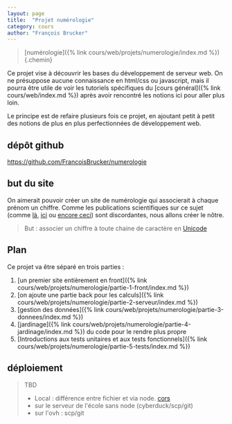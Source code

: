 ```yaml
---
layout: page
title:  "Projet numérologie"
category: cours
author: "François Brucker"
---
```


> [numérologie]({% link cours/web/projets/numerologie/index.md %})
{.chemin}

Ce projet vise à découvrir les bases du développement de serveur web. On ne présuppose aucune connaissance en html/css ou javascript, mais il pourra être utile de voir les tutoriels spécifiques du [cours général]({% link cours/web/index.md %}) après avoir rencontré les notions ici pour aller plus loin.

Le principe est de refaire plusieurs fois ce projet, en ajoutant petit à petit des notions de plus en plus perfectionnées de développement web.

## dépôt github

<https://github.com/FrancoisBrucker/numerologie>

## but du site

On aimerait pouvoir créer un site de numérologie qui associerait à chaque prénom un chiffre. Comme les publications scientifiques sur ce sujet (comme [là](https://www.parents.fr/prenoms/nos-conseils-prenoms/la-numerologie-des-prenoms-diaporama-307570), [ici](https://www.femmeactuelle.fr/horoscope2/numerologie/numerologie-prenom-19618) ou [encore ceci](https://www.evozen.fr/numerologie/expression)) sont discordantes, nous allons créer le nôtre.

> But : associer un chiffre à toute chaine de caractère en [Unicode](https://unicode-table.com/fr/)

## Plan

Ce projet va être séparé en trois parties :

1. [un premier site entièrement en front]({% link cours/web/projets/numerologie/partie-1-front/index.md %})
2. [on ajoute une partie back pour les calculs]({% link cours/web/projets/numerologie/partie-2-serveur/index.md %})
3. [gestion des données]({% link cours/web/projets/numerologie/partie-3-donnees/index.md %})
4. [jardinage]({% link cours/web/projets/numerologie/partie-4-jardinage/index.md %}) du code pour le rendre plus propre
5. [Introductions aux tests unitaires et aux tests fonctionnels]({% link cours/web/projets/numerologie/partie-5-tests/index.md %})

## déploiement

> TBD
>
> * Local : différence entre fichier et via node.  [cors](https://developer.mozilla.org/fr/docs/Web/HTTP/CORS)
> * sur le serveur de l'école sans node (cyberduck/scp/git)
> * sur l'ovh : scp/git
